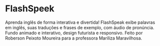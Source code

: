 # FlashSpeek
Aprenda inglês de forma interativa e divertida! FlashSpeak exibe palavras em inglês, suas traduções e frases de exemplo, com áudio de pronúncia. Fundo animado e interativo, design futurista e responsivo. Feito por Roberson Peixoto Moureira para a professora Mariliza Maravilhosa.
